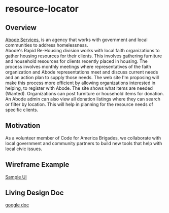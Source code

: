 # resource-locator

## Overview
[Abode Services](https://abodeservices.org), is an agency that works with government and local communities to address homelessness.  
Abode's Rapid Re-Housing division works with local faith organizations to gather housing resources for their clients. This involves gathering furniture and household resources for clients recently placed in housing.  The process involves monthly meetings where representatives of the faith organization and  Abode representations meet and discuss current needs and an action plan to supply those needs. 
The web site I'm proposing will make this process more efficient by allowing organizations interested in helping, to register with Abode. The site shows what items are needed (Wanted). Organizations can post furniture or household items for donation. An Abode admin can also view all donation listings where they can search or filter by location. This will help in planning for the resource needs of specific clients.


## Motivation
As a volunteer member of Code for America Brigades, we collaborate with local government and community partners to build new tools that help with local civic issues.

## Wireframe Example
[Sample UI](https://wireframepro.mockflow.com/view/M340a7f7ddca86b7e8829eee767ca9e791544560462222#/page/07524da1f5c6411c954688be612aecc9)

## Living Design Doc
[google doc](https://drive.google.com/open?id=1465Y71w5kfFJ_tA06l4hw9bg0PFb10gbsw63mGQC-6s)
